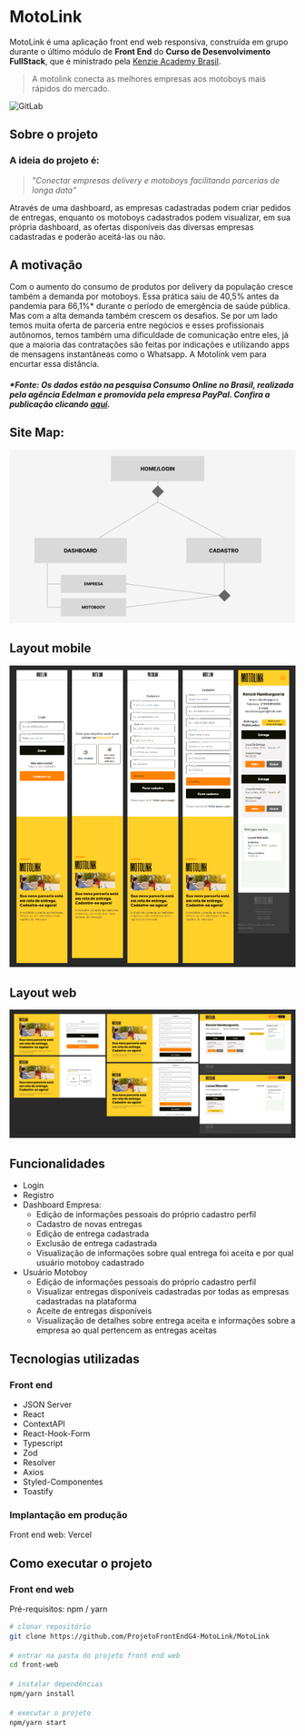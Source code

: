 # MotoLink
MotoLink é uma aplicação front end web responsiva, construída em grupo durante o último módulo de **Front End** do **Curso de Desenvolvimento FullStack**, que é ministrado pela [Kenzie Academy Brasil](https://kenzie.com.br/).

> A motolink conecta as melhores empresas aos motoboys mais rápidos do mercado.

![GitLab](https://img.shields.io/github/license/ProjetoFrontEndG4-MotoLink/MotoLink)

## Sobre o projeto
### A ideia do projeto é:
> *"Conectar empresas delivery e motoboys facilitando parcerias de longa data"*

Através de uma dashboard, as empresas cadastradas podem criar pedidos de entregas, enquanto os motoboys cadastrados podem visualizar, em sua própria dashboard, as ofertas disponíveis das diversas empresas cadastradas e poderão aceitá-las ou não.

## A motivação

Com o aumento do consumo de produtos por delivery da população cresce também a demanda por motoboys. Essa prática saiu de 40,5% antes da pandemia para 66,1%* durante o período de emergência de saúde pública. Mas com a alta demanda também crescem os desafios. Se por um lado temos muita oferta de parceria entre negócios e esses profissionais autônomos, temos também uma dificuldade de comunicação entre eles, já que a maioria das contratações são feitas por indicações e utilizando apps de mensagens instantâneas como o Whatsapp. A Motolink vem para encurtar essa distância.

##### *Fonte: Os dados estão na pesquisa Consumo Online no Brasil, realizada pela agência Edelman e promovida pela empresa PayPal. Confira a publicação clicando [aqui](https://agenciabrasil.ebc.com.br/geral/noticia/2021-12/pesquisa-revela-aumento-de-pedidos-de-comida-por-app-durante-pandemia).

## Site Map:
![site Map](https://github.com/ProjetoFrontEndG4-MotoLink/MotoLink/blob/main/public/site--map.png)

## Layout mobile
![Versão Mobile](https://github.com/ProjetoFrontEndG4-MotoLink/MotoLink/blob/main/public/Mobile.png)

## Layout web
![Versão Desktop](https://github.com/ProjetoFrontEndG4-MotoLink/MotoLink/blob/main/public/Desktop.png)

## Funcionalidades
- Login
- Registro
- Dashboard Empresa:
  - Edição de informações pessoais do próprio cadastro perfil
  - Cadastro de novas entregas
  - Edição de entrega cadastrada
  - Exclusão de entrega cadastrada
  - Visualização de informações sobre qual entrega foi aceita e por qual usuário motoboy cadastrado
- Usuário Motoboy
  - Edição de informações pessoais do próprio cadastro perfil
  - Visualizar entregas disponíveis cadastradas por todas as empresas cadastradas na plataforma
  - Aceite de entregas disponíveis
  - Visualização de detalhes sobre entrega aceita e informações sobre a empresa ao qual pertencem as entregas aceitas

## Tecnologias utilizadas
### Front end
- JSON Server
- React
- ContextAPI
- React-Hook-Form
- Typescript
- Zod
- Resolver
- Axios
- Styled-Componentes
- Toastify

### Implantação em produção
Front end web: Vercel

## Como executar o projeto
### Front end web
Pré-requisitos: npm / yarn


```bash
# clonar repositório
git clone https://github.com/ProjetoFrontEndG4-MotoLink/MotoLink

# entrar na pasta do projeto front end web
cd front-web

# instalar dependências
npm/yarn install

# executar o projeto
npm/yarn start
```